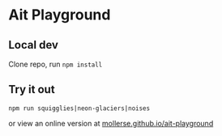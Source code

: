 # Ait Playground

## Local dev

Clone repo, run `npm install`

## Try it out

`npm run squigglies|neon-glaciers|noises`

or view an online version at
[mollerse.github.io/ait-playground](https://mollerse.github.io/ait-playground/)

